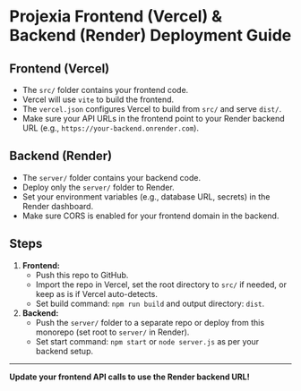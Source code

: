 # Projexia Frontend (Vercel) & Backend (Render) Deployment Guide

## Frontend (Vercel)

- The `src/` folder contains your frontend code.
- Vercel will use `vite` to build the frontend.
- The `vercel.json` configures Vercel to build from `src/` and serve `dist/`.
- Make sure your API URLs in the frontend point to your Render backend URL (e.g., `https://your-backend.onrender.com`).

## Backend (Render)

- The `server/` folder contains your backend code.
- Deploy only the `server/` folder to Render.
- Set your environment variables (e.g., database URL, secrets) in the Render dashboard.
- Make sure CORS is enabled for your frontend domain in the backend.

## Steps

1. **Frontend:**
   - Push this repo to GitHub.
   - Import the repo in Vercel, set the root directory to `src/` if needed, or keep as is if Vercel auto-detects.
   - Set build command: `npm run build` and output directory: `dist`.
2. **Backend:**
   - Push the `server/` folder to a separate repo or deploy from this monorepo (set root to `server/` in Render).
   - Set start command: `npm start` or `node server.js` as per your backend setup.

---

**Update your frontend API calls to use the Render backend URL!**
